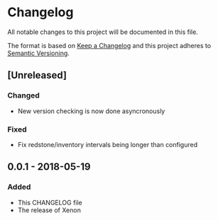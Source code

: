 # Changelog
All notable changes to this project will be documented in this file.

The format is based on [Keep a Changelog](http://keepachangelog.com/en/1.0.0/)
and this project adheres to [Semantic Versioning](http://semver.org/spec/v2.0.0.html).

## [Unreleased]
### Changed
- New version checking is now done asyncronously

### Fixed
- Fix redstone/inventory intervals being longer than configured

## 0.0.1 - 2018-05-19
### Added
- This CHANGELOG file
- The release of Xenon
